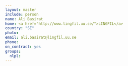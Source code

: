 ```yaml
---
layout: master
include: person
name: Ali Basirat
home: <a href="http://www.lingfil.uu.se/">LINGFIL</a>
country: "SE"
photo:
email: ali.basirat@lingfil.uu.se
phone:
on_contract: yes
groups:
  nlpl:
---
```

